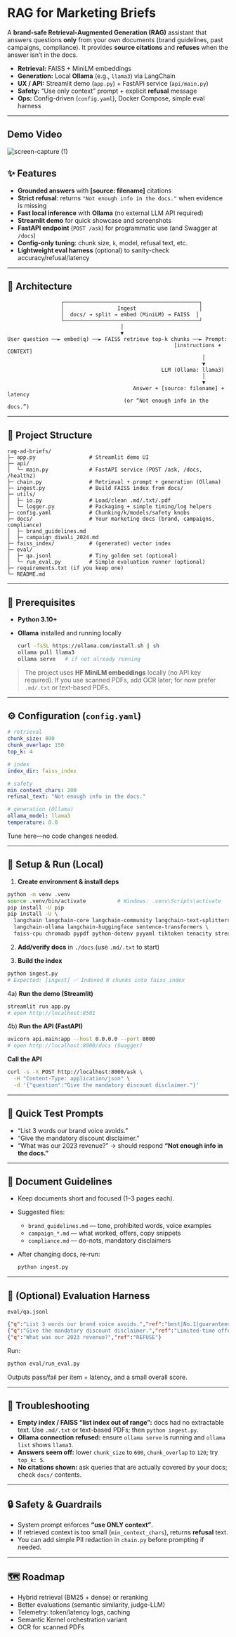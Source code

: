 # RAG for Marketing Briefs

A **brand-safe Retrieval-Augmented Generation (RAG)** assistant that answers questions **only** from your own documents (brand guidelines, past campaigns, compliance). It provides **source citations** and **refuses** when the answer isn’t in the docs.

* **Retrieval:** FAISS + MiniLM embeddings
* **Generation:** Local **Ollama** (e.g., `llama3`) via LangChain
* **UX / API:** Streamlit demo (`app.py`) + FastAPI service (`api/main.py`)
* **Safety:** “Use only context” prompt + explicit **refusal** message
* **Ops:** Config-driven (`config.yaml`), Docker Compose, simple eval harness

---
## Demo Video
![screen-capture (1)](https://github.com/user-attachments/assets/e71e267f-084c-40a6-bd41-fbe71ee69b15)



## ✨ Features

* **Grounded answers** with **[source: filename]** citations
* **Strict refusal**: returns `"Not enough info in the docs."` when evidence is missing
* **Fast local inference** with **Ollama** (no external LLM API required)
* **Streamlit demo** for quick showcase and screenshots
* **FastAPI endpoint** (`POST /ask`) for programmatic use (and Swagger at `/docs`)
* **Config-only tuning**: chunk size, `k`, model, refusal text, etc.
* **Lightweight eval harness** (optional) to sanity-check accuracy/refusal/latency

---

## 🧠 Architecture

```
                 ┌───────────────────────────────────────────┐
                 │                 Ingest                    │
                 │  docs/ → split → embed (MiniLM) → FAISS  │
                 └───────────────────────────────────────────┘
                                    │
                                    ▼
User question ──► embed(q) ──► FAISS retrieve top-k chunks ──► Prompt:
                                                     [instructions + CONTEXT]
                                                              │
                                                              ▼
                                                 LLM (Ollama: llama3)
                                                              │
                                                              ▼
                                        Answer + [source: filename] + latency
                                     (or “Not enough info in the docs.”)
```

---

## 📁 Project Structure

```
rag-ad-briefs/
├─ app.py                 # Streamlit demo UI
├─ api/
│  └─ main.py             # FastAPI service (POST /ask, /docs, /healthz)
├─ chain.py               # Retrieval + prompt + generation (Ollama)
├─ ingest.py              # Build FAISS index from docs/
├─ utils/
│  ├─ io.py               # Load/clean .md/.txt/.pdf
│  └─ logger.py           # Packaging + simple timing/log helpers
├─ config.yaml            # Chunking/k/models/safety knobs
├─ docs/                  # Your marketing docs (brand, campaigns, compliance)
│  ├─ brand_guidelines.md
│  ├─ campaign_diwali_2024.md
├─ faiss_index/           # (generated) vector index
├─ eval/
│  ├─ qa.jsonl            # Tiny golden set (optional)
│  └─ run_eval.py         # Simple evaluation runner (optional)
├─ requirements.txt (if you keep one)
└─ README.md
```

---

## 🔧 Prerequisites

* **Python 3.10+**
* **Ollama** installed and running locally

  ```bash
  curl -fsSL https://ollama.com/install.sh | sh
  ollama pull llama3
  ollama serve   # if not already running
  ```

> The project uses **HF MiniLM embeddings** locally (no API key required).
> If you use scanned PDFs, add OCR later; for now prefer `.md/.txt` or text-based PDFs.

---

## ⚙️ Configuration (`config.yaml`)

```yaml
# retrieval
chunk_size: 800
chunk_overlap: 150
top_k: 4

# index
index_dir: faiss_index

# safety
min_context_chars: 200
refusal_text: "Not enough info in the docs."

# generation (Ollama)
ollama_model: llama3
temperature: 0.0
```

Tune here—no code changes needed.

---

## 🚀 Setup & Run (Local)

1. **Create environment & install deps**

```bash
python -m venv .venv
source .venv/bin/activate          # Windows: .venv\Scripts\activate
pip install -U pip
pip install -U \
  langchain langchain-core langchain-community langchain-text-splitters \
  langchain-ollama langchain-huggingface sentence-transformers \
  faiss-cpu chromadb pypdf python-dotenv pyyaml tiktoken tenacity streamlit fastapi uvicorn
```

2. **Add/verify docs** in `./docs` (use `.md/.txt` to start)

3. **Build the index**

```bash
python ingest.py
# Expected: [ingest] ✅ Indexed N chunks into faiss_index
```

4a) **Run the demo (Streamlit)**

```bash
streamlit run app.py
# open http://localhost:8501
```

4b) **Run the API (FastAPI)**

```bash
uvicorn api.main:app --host 0.0.0.0 --port 8000
# open http://localhost:8000/docs (Swagger)
```

**Call the API**

```bash
curl -s -X POST http://localhost:8000/ask \
  -H "Content-Type: application/json" \
  -d '{"question":"Give the mandatory discount disclaimer."}'
```

---

## 🧪 Quick Test Prompts

* “List 3 words our brand voice avoids.”
* “Give the mandatory discount disclaimer.”
* “What was our 2023 revenue?” → should respond **“Not enough info in the docs.”**

---

## 🧭 Document Guidelines

* Keep documents short and focused (1–3 pages each).
* Suggested files:

  * `brand_guidelines.md` — tone, prohibited words, voice examples
  * `campaign_*.md` — what worked, offers, copy snippets
  * `compliance.md` — do-nots, mandatory disclaimers
* After changing docs, re-run:

  ```bash
  python ingest.py
  ```

---

## 🧪 (Optional) Evaluation Harness

`eval/qa.jsonl`

```json
{"q":"List 3 words our brand voice avoids.","ref":"best|No.1|guaranteed"}
{"q":"Give the mandatory discount disclaimer.","ref":"Limited-time offer; terms apply"}
{"q":"What was our 2023 revenue?","ref":"REFUSE"}
```

Run:

```bash
python eval/run_eval.py
```

Outputs pass/fail per item + latency, and a small overall score.

---


## 🧰 Troubleshooting

* **Empty index / FAISS “list index out of range”:** docs had no extractable text. Use `.md/.txt` or text-based PDFs; then `python ingest.py`.
* **Ollama connection refused:** ensure `ollama serve` is running and `ollama list` shows `llama3`.
* **Answers seem off:** lower `chunk_size` to `600`, `chunk_overlap` to `120`; try `top_k: 5`.
* **No citations shown:** ask queries that are actually covered by your docs; check `docs/` contents.

---

## 🔒 Safety & Guardrails

* System prompt enforces **“use ONLY context”**.
* If retrieved context is too small (`min_context_chars`), returns **refusal** text.
* You can add simple PII redaction in `chain.py` before prompting if needed.

---

## 🗺️ Roadmap

* Hybrid retrieval (BM25 + dense) or reranking
* Better evaluations (semantic similarity, judge-LLM)
* Telemetry: token/latency logs, caching
* Semantic Kernel orchestration variant
* OCR for scanned PDFs

